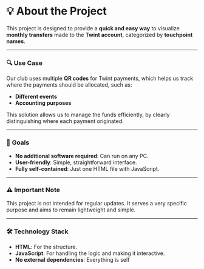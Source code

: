 # 💡 **About the Project**

This project is designed to provide a **quick and easy way** to visualize **monthly transfers** made to the **Twint account**, categorized by **touchpoint names**.

---

### 🔍 **Use Case**

Our club uses multiple **QR codes** for Twint payments, which helps us track where the payments should be allocated, such as:

- **Different events**
- **Accounting purposes**

This solution allows us to manage the funds efficiently, by clearly distinguishing where each payment originated.

---

### 🎯 **Goals**

- **No additional software required**: Can run on any PC.
- **User-friendly**: Simple, straightforward interface.
- **Fully self-contained**: Just one HTML file with JavaScript.

---

### ⚠️ **Important Note**

This project is not intended for regular updates. It serves a very specific purpose and aims to remain lightweight and simple.

---

### 🛠 **Technology Stack**

- **HTML**: For the structure.
- **JavaScript**: For handling the logic and making it interactive.
- **No external dependencies**: Everything is self
